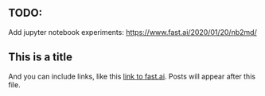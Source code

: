 ## TODO:

Add jupyter notebook experiments: https://www.fast.ai/2020/01/20/nb2md/

## This is a title

And you can include links, like this [link to fast.ai](https://www.fast.ai). Posts will appear after this file. 
